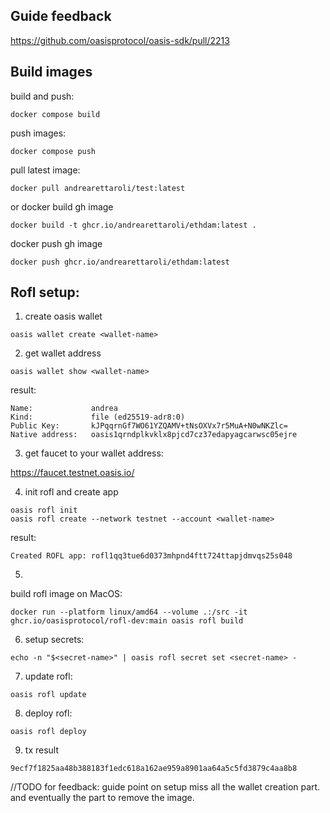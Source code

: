 ## Guide feedback

https://github.com/oasisprotocol/oasis-sdk/pull/2213


## Build images


build and push:
```
docker compose build
```

push images:
```
docker compose push
```

pull latest image:
```
docker pull andrearettaroli/test:latest
```

or docker build gh image
```
docker build -t ghcr.io/andrearettaroli/ethdam:latest .
```

docker push gh image
```
docker push ghcr.io/andrearettaroli/ethdam:latest  
```

## Rofl setup:

1. create oasis wallet
``` 
oasis wallet create <wallet-name>
```
2. get wallet address
```
oasis wallet show <wallet-name>
```

result: 

```
Name:             andrea
Kind:             file (ed25519-adr8:0)
Public Key:       kJPqqrnGf7WO61YZQAMV+tNsOXVx7r5MuA+N0wNKZlc=
Native address:   oasis1qrndplkvklx8pjcd7cz37edapyagcarwsc05ejre
```

3. get faucet to your wallet address:
 
https://faucet.testnet.oasis.io/


4. init rofl and create app
```
oasis rofl init
oasis rofl create --network testnet --account <wallet-name>
```

result:
```
Created ROFL app: rofl1qq3tue6d0373mhpnd4ftt724ttapjdmvqs25s048
```
5. 
build rofl image on MacOS:
```
docker run --platform linux/amd64 --volume .:/src -it ghcr.io/oasisprotocol/rofl-dev:main oasis rofl build
```

6. setup secrets:
```
echo -n "$<secret-name>" | oasis rofl secret set <secret-name> -
```
7. update rofl:
```
oasis rofl update
```

8. deploy rofl:
```
oasis rofl deploy
```

9. tx result
```
9ecf7f1825aa48b388183f1edc618a162ae959a8901aa64a5c5fd3879c4aa8b8
```


//TODO for feedback: 
guide point on setup miss all the wallet creation part. and eventually the part to remove the image.


